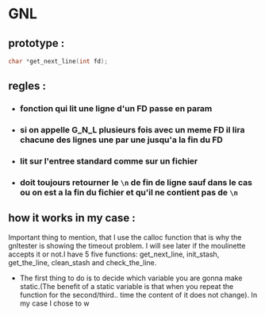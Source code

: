 # GNL

## prototype :
```c
char *get_next_line(int fd);
```
## regles :
- ### fonction qui lit une ligne d'un FD passe en param
- ### si on appelle G_N_L plusieurs fois avec un meme FD il lira chacune des lignes une par une jusqu'a la fin du FD
- ### lit sur l'entree standard comme sur un fichier
- ### doit toujours retourner le ``` \n ``` de fin  de ligne sauf dans le cas ou on est a la fin du fichier et qu'il ne contient pas de ```\n```

## how it works in my case :
Important thing to mention, that I use the calloc function that is why the gnltester is showing the timeout problem. I will see later if the moulinette accepts it or not.I have 5 five functions: get_next_line, init_stash, get_the_line, clean_stash and check_the_line. 
- The first thing to do is to decide which variable you are gonna make static.(The benefit of a static variable is that when you repeat the function for the second/third.. time the content of it does not change). In my case I chose to w
